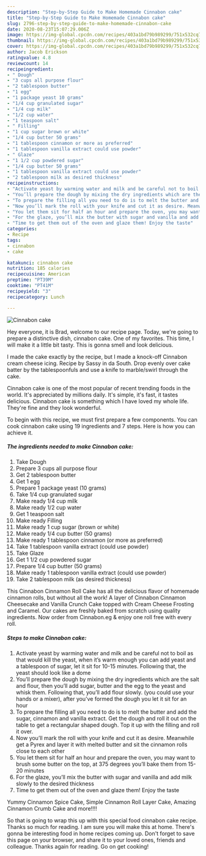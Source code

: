 ```yaml
---
description: "Step-by-Step Guide to Make Homemade Cinnabon cake"
title: "Step-by-Step Guide to Make Homemade Cinnabon cake"
slug: 2796-step-by-step-guide-to-make-homemade-cinnabon-cake
date: 2020-08-23T15:07:29.006Z
image: https://img-global.cpcdn.com/recipes/403a1bd79b989299/751x532cq70/cinnabon-cake-recipe-main-photo.jpg
thumbnail: https://img-global.cpcdn.com/recipes/403a1bd79b989299/751x532cq70/cinnabon-cake-recipe-main-photo.jpg
cover: https://img-global.cpcdn.com/recipes/403a1bd79b989299/751x532cq70/cinnabon-cake-recipe-main-photo.jpg
author: Jacob Erickson
ratingvalue: 4.8
reviewcount: 14
recipeingredient:
- " Dough"
- "3 cups all purpose flour"
- "2 tablespoon butter"
- "1 egg"
- "1 package yeast 10 grams"
- "1/4 cup granulated sugar"
- "1/4 cup milk"
- "1/2 cup water"
- "1 teaspoon salt"
- " Filling"
- "1 cup sugar brown or white"
- "1/4 cup butter 50 grams"
- "1 tablespoon cinnamon or more as preferred"
- "1 tablespoon vanilla extract could use powder"
- " Glaze"
- "1 1/2 cup powdered sugar"
- "1/4 cup butter 50 grams"
- "1 tablespoon vanilla extract could use powder"
- "2 tablespoon milk as desired thickness"
recipeinstructions:
- "Activate yeast by warming water and milk and be careful not to boil as that would kill the yeast, when it’s warm enough you can add yeast and a tablespoon of sugar, let it sit for 10-15 minutes. Following that, the yeast should look like a dome"
- "You’ll prepare the dough by mixing the dry ingredients which are the salt and flour, then you’ll add sugar, butter and the egg to the yeast and whisk them. Following that, you’ll add flour slowly. (you could use your hands or a mixer), after you’ve formed the dough you let it sit for an hour"
- "To prepare the filling all you need to do is to melt the butter and add the sugar, cinnamon and vanilla extract. Get the dough and roll it out on the table to get a rectangular shaped dough. Top it up with the filling and roll it over."
- "Now you’ll mark the roll with your knife and cut it as desire. Meanwhile get a Pyrex and layer it with melted butter and sit the cinnamon rolls close to each other"
- "You let them sit for half an hour and prepare the oven, you may want to brush some butter on the top, at 375 degrees you’ll bake them from 15-20 minutes"
- "For the glaze, you’ll mix the butter with sugar and vanilla and add milk slowly to the desired thickness"
- "Time to get them out of the oven and glaze them! Enjoy the taste"
categories:
- Recipe
tags:
- cinnabon
- cake

katakunci: cinnabon cake 
nutrition: 185 calories
recipecuisine: American
preptime: "PT39M"
cooktime: "PT41M"
recipeyield: "3"
recipecategory: Lunch

---
```



![Cinnabon cake](https://img-global.cpcdn.com/recipes/403a1bd79b989299/751x532cq70/cinnabon-cake-recipe-main-photo.jpg)

Hey everyone, it is Brad, welcome to our recipe page. Today, we're going to prepare a distinctive dish, cinnabon cake. One of my favorites. This time, I will make it a little bit tasty. This is gonna smell and look delicious.

I made the cake exactly by the recipe, but I made a knock-off Cinnabon cream cheese icing. Recipe by Sassy in da South. Drop evenly over cake batter by the tablespoonfuls and use a knife to marble/swirl through the cake.

Cinnabon cake is one of the most popular of recent trending foods in the world. It's appreciated by millions daily. It's simple, it's fast, it tastes delicious. Cinnabon cake is something which I have loved my whole life. They're fine and they look wonderful.


To begin with this recipe, we must first prepare a few components. You can cook cinnabon cake using 19 ingredients and 7 steps. Here is how you can achieve it.

<!--inarticleads1-->

##### The ingredients needed to make Cinnabon cake:

1. Take  Dough
1. Prepare 3 cups all purpose flour
1. Get 2 tablespoon butter
1. Get 1 egg
1. Prepare 1 package yeast (10 grams)
1. Take 1/4 cup granulated sugar
1. Make ready 1/4 cup milk
1. Make ready 1/2 cup water
1. Get 1 teaspoon salt
1. Make ready  Filling
1. Make ready 1 cup sugar (brown or white)
1. Make ready 1/4 cup butter (50 grams)
1. Make ready 1 tablespoon cinnamon (or more as preferred)
1. Take 1 tablespoon vanilla extract (could use powder)
1. Take  Glaze
1. Get 1 1/2 cup powdered sugar
1. Prepare 1/4 cup butter (50 grams)
1. Make ready 1 tablespoon vanilla extract (could use powder)
1. Take 2 tablespoon milk (as desired thickness)


This Cinnabon Cinnamon Roll Cake has all the delicious flavor of homemade cinnamon rolls, but without all the work! A layer of Cinnabon Cinnamon Cheesecake and Vanilla Crunch Cake topped with Cream Cheese Frosting and Caramel. Our cakes are freshly baked from scratch using quality ingredients. Now order from Cinnabon.eg &amp; enjoy one roll free with every roll. 

<!--inarticleads2-->

##### Steps to make Cinnabon cake:

1. Activate yeast by warming water and milk and be careful not to boil as that would kill the yeast, when it’s warm enough you can add yeast and a tablespoon of sugar, let it sit for 10-15 minutes. Following that, the yeast should look like a dome
1. You’ll prepare the dough by mixing the dry ingredients which are the salt and flour, then you’ll add sugar, butter and the egg to the yeast and whisk them. Following that, you’ll add flour slowly. (you could use your hands or a mixer), after you’ve formed the dough you let it sit for an hour
1. To prepare the filling all you need to do is to melt the butter and add the sugar, cinnamon and vanilla extract. Get the dough and roll it out on the table to get a rectangular shaped dough. Top it up with the filling and roll it over.
1. Now you’ll mark the roll with your knife and cut it as desire. Meanwhile get a Pyrex and layer it with melted butter and sit the cinnamon rolls close to each other
1. You let them sit for half an hour and prepare the oven, you may want to brush some butter on the top, at 375 degrees you’ll bake them from 15-20 minutes
1. For the glaze, you’ll mix the butter with sugar and vanilla and add milk slowly to the desired thickness
1. Time to get them out of the oven and glaze them! Enjoy the taste


Yummy Cinnamon Spice Cake, Simple Cinnamon Roll Layer Cake, Amazing Cinnamon Crumb Cake and more!!!! 

So that is going to wrap this up with this special food cinnabon cake recipe. Thanks so much for reading. I am sure you will make this at home. There's gonna be interesting food in home recipes coming up. Don't forget to save this page on your browser, and share it to your loved ones, friends and colleague. Thanks again for reading. Go on get cooking!
